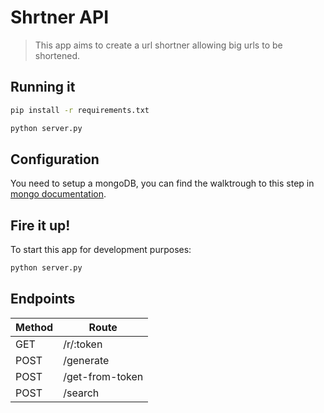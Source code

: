 # Shrtner API
> This app aims to create a url shortner allowing big urls to be shortened.

<!-- [![Build Status][travis-image]][gh-actions-url] -->

## Running it
```sh
pip install -r requirements.txt

python server.py
```

## Configuration
You need to setup a mongoDB, you can find the walktrough to this step in [mongo documentation](https://docs.mongodb.com/).


## Fire it up!
To start this app for development purposes:

```sh
python server.py
```

## Endpoints

| Method | Route |
|---|---|
| GET | /r/:token |
| POST | /generate |
| POST | /get-from-token |
| POST | /search |
